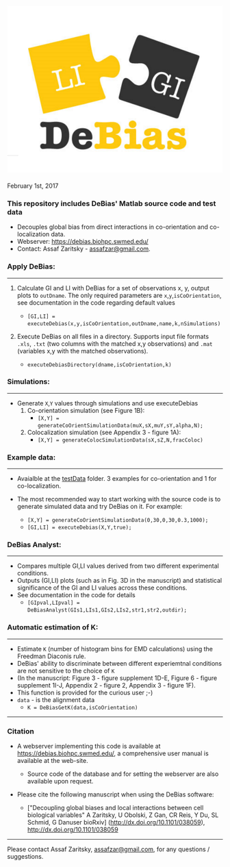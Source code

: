 ![Alt Text](DeBiasLogo.PNG?raw=true "DeBias")
-------------
February 1st, 2017

### This repository includes DeBias' Matlab source code and test data
- Decouples global bias from direct interactions in co-orientation and co-localization data. 
- Webserver: https://debias.biohpc.swmed.edu/
- Contact: Assaf Zaritsky - assafzar@gmail.com.


### Apply DeBias:
------------
1. Calculate GI and LI with DeBias for a set of observations x, y, output plots to `outDname`.
   The only required parameters are `x`,`y`,`isCoOrientation`, see documentation in the code regarding default values
    * `[GI,LI] = executeDebias(x,y,isCoOrientation,outDname,name,k,nSimulations)`

2. Execute DeBias on all files in a directory. 
   Supports input file formats `.xls`, `.txt` (two columns with the matched x,y observations) and `.mat` (variables x,y with the matched observations).   
    * `executeDebiasDirectory(dname,isCoOrientation,k)`

### Simulations:
-----------
- Generate `X`,`Y` values through simulations and use executeDebias 
    1. Co-orientation simulation (see Figure 1B):
        * `[X,Y] = generateCoOrientSimulationData(muX,sX,muY,sY,alpha,N);`
    2. Colocalization simulation (see Appendix 3 - figure 1A):
        * `[X,Y] = generateColocSimulationData(sX,sZ,N,fracColoc)`

### Example data:
------------
- Avaialble at the [testData](https://git.biohpc.swmed.edu/danuser/DeBias/tree/master/testData) folder. 3 examples for co-orientation and 1 for co-localization.

- The most recommended way to start working with the source code is to generate simulated data and try DeBias on it. For example:
    * `[X,Y] = generateCoOrientSimulationData(0,30,0,30,0.3,1000);`
    * `[GI,LI] = executeDebias(X,Y,true);`

### DeBias Analyst:
--------------
- Compares multiple GI,LI values derived from two different experimental conditions. 
- Outputs (GI,LI) plots (such as in Fig. 3D in the manuscript) and statistical significance of the GI and LI values across these conditions.
- See documentation in the code for details
    - `[GIpval,LIpval] = DeBiasAnalyst(GIs1,LIs1,GIs2,LIs2,str1,str2,outdir);`


### Automatic estimation of K:
-------------------------
- Estimate `K` (number of histogram bins for EMD calculations) using the Freedman Diaconis rule.
- DeBias' ability to discriminate between different experiemtnal conditions are not sensitive to the choice of `K` 
- (In the manuscript: Figure 3 - figure supplement 1D-E, Figure 6 - figure supplement 1I-J, Appendix 2 - figure 2, Appendix 3 - figure 1F).
- This function is provided for the curious user ;-)
- `data` - is the alignment data
    * `K = DeBiasGetK(data,isCoOrientation)`

------------------
### Citation
- A webserver implementing this code is available at https://debias.biohpc.swmed.edu/, a comprehensive user manual is available at the web-site. 
    - Source code of the database and for setting the webserver are also available upon request.   

- Please cite the following manuscript when using the DeBias software:
    * ["Decoupling global biases and local interactions between cell biological variables"
A Zaritsky, U Obolski, Z Gan, CR Reis, Y Du, SL Schmid, G Danuser
bioRxiv] (http://dx.doi.org/10.1101/038059), http://dx.doi.org/10.1101/038059

-----------------
Please contact Assaf Zaritsky, assafzar@gmail.com, for any questions / suggestions.
